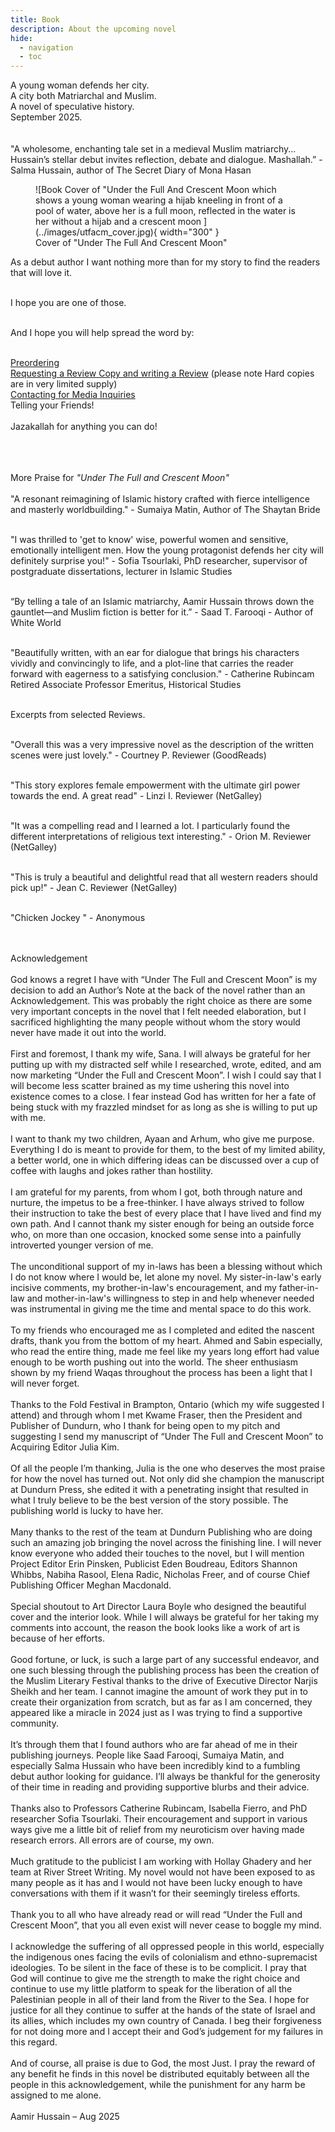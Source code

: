 ```yaml
---
title: Book
description: About the upcoming novel
hide: 
  - navigation
  - toc
---
```

<style>
  .md-typeset h1,
  .md-content__button {
    display: none;
  }
</style>

<div class="bookfancy">
A young woman defends her city.<br>
A city both Matriarchal and Muslim.<br>
A novel of speculative history.<br>
September 2025.
</div>

<div class = "bookfancysmall">
<br><br>"A wholesome, enchanting tale set in a medieval Muslim matriarchy... Hussain’s stellar debut invites reflection, debate and dialogue. Mashallah.” - Salma Hussain, author of The Secret Diary of Mona Hasan
</div>

<figure markdown="span">
  ![Book Cover of "Under the Full And Crescent Moon which shows a young woman wearing a hijab kneeling in front of a pool of water, above her is a full moon, reflected in the water is her without a hijab and a crescent moon ](../images/utfacm_cover.jpg){ width="300" }
  <figcaption>Cover of "Under The Full And Crescent Moon"</figcaption>
</figure>

<div class="preorder">
As a debut author I want nothing more than for my story to find the readers that will love it.<br><br>

I hope you are one of those.<br><br>

And I hope you will help spread the word by:<br><br>

<a href="https://linktr.ee/aamirauthor" target="_blank">Preordering</a><br>
<a href="http://www.riverstreetwriting.com/join-river-street-reads" target="_blank">Requesting a Review Copy and writing a Review</a> (please note Hard copies are in very limited supply)<br>
<a href="http://www.riverstreetwriting.com/contact" target="_blank">Contacting for Media Inquiries</a><br>
Telling your Friends!<br><br>
Jazakallah for anything you can do!
</div>

<div class = "bookfancysmall">
<br><br><br>More Praise for <i>"Under The Full and Crescent Moon"</i><br><br>
"A resonant reimagining of Islamic history crafted with fierce intelligence and masterly worldbuilding." - Sumaiya Matin, Author of The Shaytan Bride<br><br>

"I was thrilled to 'get to know' wise, powerful women and sensitive, emotionally intelligent men. How the young protagonist defends her city will definitely surprise you!" - Sofia Tsourlaki, PhD researcher, supervisor of postgraduate dissertations, lecturer in Islamic Studies<br><br>

“By telling a tale of an Islamic matriarchy, Aamir Hussain throws down the gauntlet—and Muslim fiction is better for it.” - Saad T. Farooqi - Author of White World <br><br>

"Beautifully written, with an ear for dialogue that brings his characters vividly and convincingly to life, and a plot-line that carries the reader forward with eagerness to a satisfying conclusion." - Catherine Rubincam Retired Associate Professor Emeritus, Historical Studies <br><br>

</div>

<div class="preordersmall">
Excerpts from selected Reviews.<br><br>

"Overall this was a very impressive novel as the description of the written scenes were just lovely." - Courtney P. Reviewer (GoodReads)<br><br>

"This story explores female empowerment with the ultimate girl power towards the end. A great read" - Linzi I. Reviewer (NetGalley)<br><br>

"It was a compelling read and I learned a lot. I particularly found the different interpretations of religious text interesting." - Orion M. Reviewer (NetGalley)<br><br>

"This is truly a beautiful and delightful read that all western readers should pick up!" - Jean C. Reviewer (NetGalley)<br><br>

"Chicken Jockey " - Anonymous
</div>

<div class = "bookfancysmall">
<br><br>Acknowledgement<br><br>
God knows a regret I have with “Under The Full and Crescent Moon” is my decision to add an Author’s Note at the back of the novel rather than an Acknowledgement. This was probably the right choice as there are some very important concepts in the novel that I felt needed elaboration, but I sacrificed highlighting the many people without whom the story would never have made it out into the world.<br><br>
First and foremost, I thank my wife, Sana. I will always be grateful for her putting up with my distracted self while I researched, wrote, edited, and am now marketing “Under the Full and Crescent Moon”. I wish I could say that I will become less scatter brained as my time ushering this novel into existence comes to a close. I fear instead God has written for her a fate of being stuck with my frazzled mindset for as long as she is willing to put up with me.<br><br>
I want to thank my two children, Ayaan and Arhum, who give me purpose. Everything I do is meant to provide for them, to the best of my limited ability, a better world, one in which differing ideas can be discussed over a cup of coffee with laughs and jokes rather than hostility.<br><br>
I am grateful for my parents, from whom I got, both through nature and nurture, the impetus to be a free-thinker. I have always strived to follow their instruction to take the best of every place that I have lived and find my own path. And I cannot thank my sister enough for being an outside force who, on more than one occasion, knocked some sense into a painfully introverted younger version of me.<br><br>
The unconditional support of my in-laws has been a blessing without which I do not know where I would be, let alone my novel. My sister-in-law's early incisive comments, my brother-in-law's encouragement, and my father-in-law and mother-in-law's willingness to step in and help whenever needed was instrumental in giving me the time and mental space to do this work.<br><br>
To my friends who encouraged me as I completed and edited the nascent drafts, thank you from the bottom of my heart. Ahmed and Sabin especially, who read the entire thing, made me feel like my years long effort had value enough to be worth pushing out into the world. The sheer enthusiasm shown by my friend Waqas throughout the process has been a light that I will never forget.<br><br>
Thanks to the Fold Festival in Brampton, Ontario (which my wife suggested I attend) and through whom I met Kwame Fraser, then the President and Publisher of Dundurn, who I thank for being open to my pitch and suggesting I send my manuscript of “Under The Full and Crescent Moon” to Acquiring Editor Julia Kim.<br><br>
Of all the people I’m thanking, Julia is the one who deserves the most praise for how the novel has turned out. Not only did she champion the manuscript at Dundurn Press, she edited it with a penetrating insight that resulted in what I truly believe to be the best version of the story possible. The publishing world is lucky to have her.<br><br>
Many thanks to the rest of the team at Dundurn Publishing who are doing such an amazing job bringing the novel across the finishing line. I will never know everyone who added their touches to the novel, but I will mention Project Editor Erin Pinsken, Publicist Eden Boudreau, Editors Shannon Whibbs, Nabiha Rasool, Elena Radic, Nicholas Freer, and of course Chief Publishing Officer Meghan Macdonald.<br><br>
Special shoutout to Art Director Laura Boyle who designed the beautiful cover and the interior look. While I will always be grateful for her taking my comments into account, the reason the book looks like a work of art is because of her efforts.<br><br>
Good fortune, or luck, is such a large part of any successful endeavor, and one such blessing through the publishing process has been the creation of the Muslim Literary Festival thanks to the drive of Executive Director Narjis Sheikh and her team. I cannot imagine the amount of work they put in to create their organization from scratch, but as far as I am concerned, they appeared like a miracle in 2024 just as I was trying to find a supportive community.<br><br>
It’s through them that I found authors who are far ahead of me in their publishing journeys. People like Saad Farooqi, Sumaiya Matin, and especially Salma Hussain who have been incredibly kind to a fumbling debut author looking for guidance. I’ll always be thankful for the generosity of their time in reading and providing supportive blurbs and their advice.<br><br>
Thanks also to Professors Catherine Rubincam, Isabella Fierro, and PhD researcher Sofia Tsourlaki. Their encouragement and support in various ways give me a little bit of relief from my neuroticism over having made research errors. All errors are of course, my own.<br><br>
Much gratitude to the publicist I am working with Hollay Ghadery and her team at River Street Writing. My novel would not have been exposed to as many people as it has and I would not have been lucky enough to have conversations with them if it wasn’t for their seemingly tireless efforts.<br><br>
Thank you to all who have already read or will read “Under the Full and Crescent Moon”, that you all even exist will never cease to boggle my mind.<br><br>
I acknowledge the suffering of all oppressed people in this world, especially the indigenous ones facing the evils of colonialism and ethno-supremacist ideologies. To be silent in the face of these is to be complicit. I pray that God will continue to give me the strength to make the right choice and continue to use my little platform to speak for the liberation of all the Palestinian people in all of their land from the River to the Sea.  I hope for justice for all they continue to suffer at the hands of the state of Israel and its allies, which includes my own country of Canada. I beg their forgiveness for not doing more and I accept their and God’s judgement for my failures in this regard.<br><br>
And of course, all praise is due to God, the most Just. I pray the reward of any benefit he finds in this novel be distributed equitably between all the people in this acknowledgement, while the punishment for any harm be assigned to me alone.<br><br>
Aamir Hussain – Aug 2025
</div>
